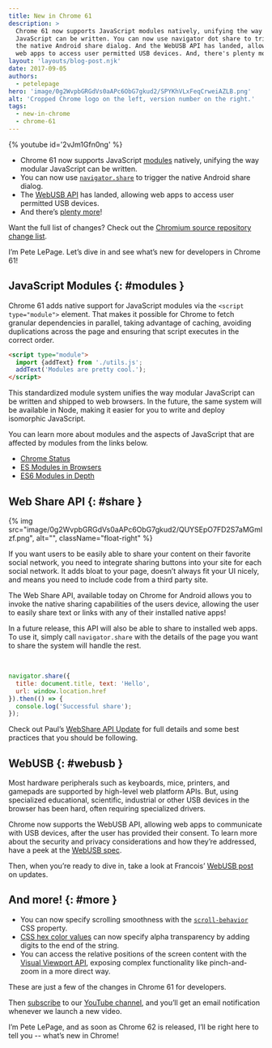 ```yaml
---
title: New in Chrome 61
description: >
  Chrome 61 now supports JavaScript modules natively, unifying the way modular
  JavaScript can be written. You can now use navigator dot share to trigger
  the native Android share dialog. And the WebUSB API has landed, allowing
  web apps to access user permitted USB devices. And, there's plenty more.
layout: 'layouts/blog-post.njk'
date: 2017-09-05
authors:
  - petelepage
hero: 'image/0g2WvpbGRGdVs0aAPc6ObG7gkud2/SPYKhVLxFeqCrweiAZLB.png'
alt: 'Cropped Chrome logo on the left, version number on the right.'
tags:
  - new-in-chrome
  - chrome-61
---
```


{% youtube id='2vJm1Gfn0ng' %}

* Chrome 61 now supports JavaScript [modules](#modules) natively, unifying the
  way modular JavaScript can be written.
* You can now use [`navigator.share`](#share) to trigger the native Android
  share dialog.
* The [WebUSB API](#webusb) has landed, allowing web apps to access user
  permitted USB devices.
* And there’s [plenty more](#more)!

Want the full list of changes? Check out the
[Chromium source repository change list](https://chromium.googlesource.com/chromium/src/+log/60.0.3112.78..61.0.3163.79?pretty=fuller&n=10000).

I’m Pete LePage. Let’s dive in and see what’s new for developers in Chrome 61!

## JavaScript Modules {: #modules }

Chrome 61 adds native support for JavaScript modules via the
`<script type="module">` element. That makes it possible for Chrome to fetch
granular dependencies in parallel, taking advantage of caching, avoiding
duplications across the page and ensuring that script executes in the
correct order.

```html
<script type="module">
  import {addText} from './utils.js';
  addText('Modules are pretty cool.');
</script>
```

This standardized module system unifies the way modular JavaScript can be
written and shipped to web browsers. In the future, the same system will be
available in Node, making it easier for you to write and deploy isomorphic
JavaScript.

You can learn more about modules and the aspects of JavaScript that are
affected by modules from the links below.

* [Chrome Status](https://www.chromestatus.com/feature/5365692190687232)
* [ES Modules in Browsers](https://jakearchibald.com/2017/es-modules-in-browsers/)
* [ES6 Modules in Depth](https://ponyfoo.com/articles/es6-modules-in-depth)

## Web Share API {: #share }

{% img src="image/0g2WvpbGRGdVs0aAPc6ObG7gkud2/QUYSEpO7FD2S7aMGmIzf.png", alt="", className="float-right" %}

If you want users to be easily able to share your content on their favorite
social network, you need to integrate sharing buttons into your site for
each social network. It adds bloat to your page, doesn’t always fit your
UI nicely, and means you need to include code from a third party site.

The Web Share API, available today on Chrome for Android allows you to invoke
the native sharing capabilities of the users device, allowing the user to
easily share text or links with any of their installed native apps!

In a future release, this API will also be able to share to installed web apps.
To use it, simply call `navigator.share` with the details of the page you want
to share the system will handle the rest.

<br style="clear: both;">

```js
navigator.share({
  title: document.title, text: 'Hello',
  url: window.location.href
}).then(() => {
  console.log('Successful share');
});
```

Check out Paul’s [WebShare API Update](https://developers.google.com/web/updates/2016/10/navigator-share)
for full details and some best practices that you should be following.

## WebUSB {: #webusb }

Most hardware peripherals such as keyboards, mice, printers, and gamepads are
supported by high-level web platform APIs. But, using specialized educational,
scientific, industrial or other USB devices in the browser has been hard,
often requiring specialized drivers.

Chrome now supports the WebUSB API, allowing web apps to communicate with
USB devices, after the user has provided their consent. To learn more about
the security and privacy considerations and how they’re addressed, have a
peek at the [WebUSB spec](https://wicg.github.io/webusb/).

Then, when you’re ready to dive in, take a look at Francois’
[WebUSB post](https://developers.google.com/web/updates/2016/03/access-usb-devices-on-the-web)
on updates.

## And more! {: #more }

* You can now specify scrolling smoothness with the
  [`scroll-behavior`](https://drafts.csswg.org/cssom-view/#smooth-scrolling)
  CSS property.
* [CSS hex color values](https://developer.mozilla.org/en-US/docs/Web/CSS/color_value#rgba)
  can now specify alpha transparency by adding digits to the end of the string.
* You can access the relative positions of the screen content with the
  [Visual Viewport API](https://github.com/WICG/ViewportAPI), exposing complex
  functionality like pinch-and-zoom in a more direct way.

These are just a few of the changes in Chrome 61 for developers.

Then [subscribe](https://goo.gl/6FP1a5) to our
[YouTube channel](https://www.youtube.com/user/ChromeDevelopers/), and
you’ll get an email notification whenever we launch a new video.

I’m Pete LePage, and as soon as Chrome 62 is released, I’ll be right
here to tell you -- what’s new in Chrome!
